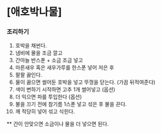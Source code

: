# [애호박나물] #

### 조리하기 ###
1. 호박을 채썬다.
2. 냄비에 물을 조금 깔고
3. 간마늘 반스푼 + 소금 조금 넣고
4. 마른새우 혹은 새우가루를 한스푼 넣어 저은 후
5. 팔팔 끓인다.
6. 물이 끓으면 썰어둔 호박을 넣고 뚜껑을 닫는다. (가끔 뒤적여준다)
7. 색이 변하기 시작하면 고추 1개 썰어넣고 (옵션)
8. 더 익으면 파를 투입한다 (옵션)
9. 불을 끄기 전에 참기름 1스푼 넣고 섞은 후 불을 끈다.
10. 깨 적당히 넣어 섞고 식힌다.

** 간이 안맞으면 소금이나 물을 더 넣으면 된다.